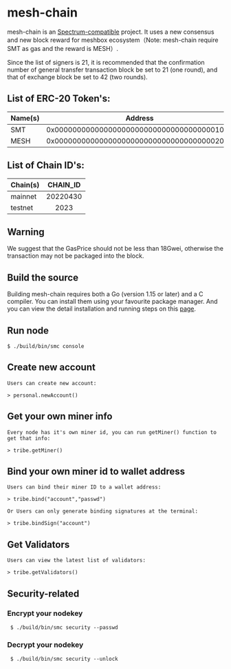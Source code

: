 # mesh-chain

mesh-chain is an [Spectrum-compatible](https://github.com/SmartMeshFoundation/Spectrum) project. It uses a new consensus and new block reward for meshbox ecosystem（Note: mesh-chain require SMT as gas and the reward is MESH）.

Since the list of signers is 21, it is recommended that the confirmation number of general transfer transaction block be set to 21 (one round), and that of exchange block be set to 42 (two rounds).

## List of ERC-20 Token's:
|   Name(s)   |   Address                                 | 
| ----------  | :----------------------------------------:| 
|   SMT       | 0x0000000000000000000000000000000000001000| 
|   MESH      | 0x0000000000000000000000000000000000002000| 

## List of Chain ID's:
| Chain(s)    | CHAIN_ID | 
| ----------  | :-------:| 
| mainnet     | 20220430 | 
| testnet     |  2023    | 

## Warning

We suggest that the GasPrice should not be less than 18Gwei, otherwise the transaction may not be packaged into the block.

## Build the source 

Building mesh-chain requires both a Go (version 1.15 or later) and a C compiler. You can install them using your favourite package manager. And you can view the detail installation and running steps on this [page](https://github.com/MeshBoxTech/mesh-chain/wiki/Building-Mesh-Chain).

## Run node 

    $ ./build/bin/smc console
    
## Create new account
    Users can create new account:

    > personal.newAccount()

## Get your own miner info

    Every node has it's own miner id, you can run getMiner() function to get that info:

    > tribe.getMiner() 
    
## Bind your own miner id to wallet address

    Users can bind their miner ID to a wallet address:

    > tribe.bind("account","passwd") 
    
    Or Users can only generate binding signatures at the terminal:
    
    > tribe.bindSign("account") 
    
## Get Validators
    Users can view the latest list of validators:
    
    > tribe.getValidators()
    
## Security-related 
  
### Encrypt your nodekey

     $ ./build/bin/smc security --passwd
     
### Decrypt your nodekey

     $ ./build/bin/smc security --unlock
     

